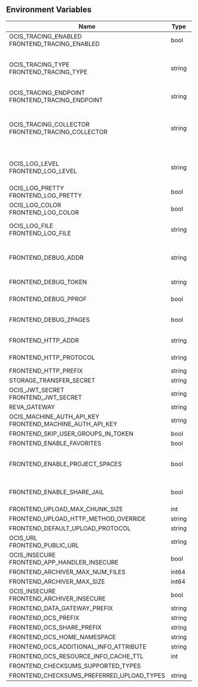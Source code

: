 ## Environment Variables

| Name | Type | Default Value | Description |
|------|------|---------------|-------------|
| OCIS_TRACING_ENABLED<br/>FRONTEND_TRACING_ENABLED | bool | false | Activates tracing.|
| OCIS_TRACING_TYPE<br/>FRONTEND_TRACING_TYPE | string |  | The type of tracing. Defaults to "", which is the same as "jaeger". Allowed tracing types are "jaeger" and "" as of now.|
| OCIS_TRACING_ENDPOINT<br/>FRONTEND_TRACING_ENDPOINT | string |  | The endpoint of the tracing agent.|
| OCIS_TRACING_COLLECTOR<br/>FRONTEND_TRACING_COLLECTOR | string |  | The HTTP endpoint for sending spans directly to a collector, i.e. http://jaeger-collector:14268/api/traces. Only used if the tracing endpoint is unset.|
| OCIS_LOG_LEVEL<br/>FRONTEND_LOG_LEVEL | string |  | The log level. Valid values are: "panic", "fatal", "error", "warn", "info", "debug", "trace".|
| OCIS_LOG_PRETTY<br/>FRONTEND_LOG_PRETTY | bool | false | Activates pretty log output.|
| OCIS_LOG_COLOR<br/>FRONTEND_LOG_COLOR | bool | false | Activates colorized log output.|
| OCIS_LOG_FILE<br/>FRONTEND_LOG_FILE | string |  | The path to the log file. Activates logging to this file if set.|
| FRONTEND_DEBUG_ADDR | string | 127.0.0.1:9141 | Bind address of the debug server, where metrics, health, config and debug endpoints will be exposed.|
| FRONTEND_DEBUG_TOKEN | string |  | Token to secure the metrics endpoint|
| FRONTEND_DEBUG_PPROF | bool | false | Enables pprof, which can be used for profiling|
| FRONTEND_DEBUG_ZPAGES | bool | false | Enables zpages, which can be used for collecting and viewing in-memory traces.|
| FRONTEND_HTTP_ADDR | string | 127.0.0.1:9140 | The address of the http service.|
| FRONTEND_HTTP_PROTOCOL | string | tcp | The transport protocol of the http service.|
| FRONTEND_HTTP_PREFIX | string |  | |
| STORAGE_TRANSFER_SECRET | string |  | |
| OCIS_JWT_SECRET<br/>FRONTEND_JWT_SECRET | string |  | The secret to mint and validate jwt tokens.|
| REVA_GATEWAY | string | 127.0.0.1:9142 | The CS3 gateway endpoint|
| OCIS_MACHINE_AUTH_API_KEY<br/>FRONTEND_MACHINE_AUTH_API_KEY | string |  | |
| FRONTEND_SKIP_USER_GROUPS_IN_TOKEN | bool | false | |
| FRONTEND_ENABLE_FAVORITES | bool | false | |
| FRONTEND_ENABLE_PROJECT_SPACES | bool | true | Indicates to clients that project spaces are supposed to be made available.|
| FRONTEND_ENABLE_SHARE_JAIL | bool | true | Indicates to clients that the share jail is supposed to be used.|
| FRONTEND_UPLOAD_MAX_CHUNK_SIZE | int | 100000000 | |
| FRONTEND_UPLOAD_HTTP_METHOD_OVERRIDE | string |  | |
| FRONTEND_DEFAULT_UPLOAD_PROTOCOL | string | tus | |
| OCIS_URL<br/>FRONTEND_PUBLIC_URL | string | https://localhost:9200 | |
| OCIS_INSECURE<br/>FRONTEND_APP_HANDLER_INSECURE | bool | false | |
| FRONTEND_ARCHIVER_MAX_NUM_FILES | int64 | 10000 | |
| FRONTEND_ARCHIVER_MAX_SIZE | int64 | 1073741824 | |
| OCIS_INSECURE<br/>FRONTEND_ARCHIVER_INSECURE | bool | false | |
| FRONTEND_DATA_GATEWAY_PREFIX | string | data | |
| FRONTEND_OCS_PREFIX | string | ocs | |
| FRONTEND_OCS_SHARE_PREFIX | string | /Shares | |
| FRONTEND_OCS_HOME_NAMESPACE | string | /users/{{.Id.OpaqueId}} | |
| FRONTEND_OCS_ADDITIONAL_INFO_ATTRIBUTE | string | {{.Mail}} | |
| FRONTEND_OCS_RESOURCE_INFO_CACHE_TTL | int | 0 | |
| FRONTEND_CHECKSUMS_SUPPORTED_TYPES |  | [sha1 md5 adler32] | |
| FRONTEND_CHECKSUMS_PREFERRED_UPLOAD_TYPES | string |  | |